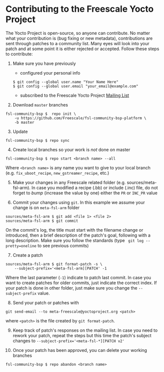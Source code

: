 # Contributing to the Freescale Yocto Project

The Yocto Project is open-source, so anyone can contribute. No matter what your contribution is 
(bug fixing or new metadata), contributions are sent 
through patches to a community list. Many eyes will look into your patch and 
at some point it is either rejected or accepted. Follow these steps to 
contribute:


1. Make sure you have previously 
    
    + configured your personal info

    ~~~~{.bash}
    $ git config --global user.name "Your Name Here"
    $ git config --global user.email "your_email@example.com"
    ~~~~

    + subscribed to the Freescale Yocto Project [Mailing List](https://lists.yoctoproject.org/listinfo/meta-freescale)

2. Download `master` branches

~~~~{.bash}
fsl-community-bsp $  repo init \
    -u https://github.com/Freescale/fsl-community-bsp-platform \
    -b master
~~~~

3. Update

~~~~{.bash}
fsl-community-bsp $ repo sync
~~~~

4. Create local branches so your work is *not* done on master

~~~~{.bash}
fsl-community-bsp $ repo start <branch name> --all
~~~~

Where `<branch name>` is any name you want to give to your local branch (e.g.
`fix_uboot_recipe`, `new_gstreamer_recipe`, etc.)

5. Make your changes in any Freescale related folder (e.g.  sources/meta-fsl-arm).
In case you modified a recipe (.bb) or include (.inc) file, do not forget to *bump* (increase the 
value by one) either the `PR` or `INC_PR` value

6. Commit your changes using `git`. In this example we assume your change is on `meta-fsl-arm` folder

~~~~{.bash}
sources/meta-fsl-arm $ git add <file 1> <file 2>
sources/meta-fsl-arm $ git commit
~~~~

On the commit's log, the title must start with the filename change or introduced, then a brief 
description of the patch's goal, following with a long description. Make sure you follow the standards 
(type ` git log --pretty=oneline` to see previous commits)

7. Create a patch

~~~~{.bash}
sources/meta-fsl-arm $ git format-patch -s \
    --subject-prefix='<meta-fsl-arm][PATCH' -1
~~~~

Where the last parameter (`-1`) indicate to patch last commit. In case you want to create patches for older commits, just indicate the correct index.
If your patch is done in other folder, just make sure you change the `--subject-prefix` value.

8. Send your patch or patches with

~~~~{.bash}
git send-email --to meta-freescale@yoctoproject.org <patch>
~~~~

where `<patch>` is the file created by `git format-patch`.

9. Keep track of patch's responses on the mailing list. In case you need to rework your patch,
repeat the steps but this time the patch's subject changes to `--subject-prefix='<meta-fsl-*][PATCH v2'` 

10. Once your patch has been approved, you can delete your working branches 

~~~~{.bash}
fsl-community-bsp $ repo abandon <branch name>
~~~~
